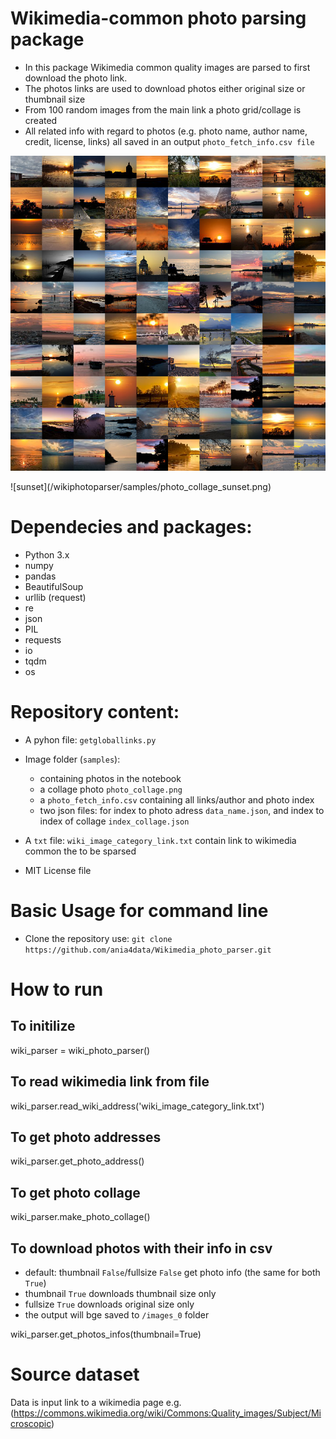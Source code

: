 # Wikimedia-common photo parsing package

- In this package Wikimedia common quality images are parsed to first download the photo link.
- The photos links are used to download photos either original size or thumbnail size
- From 100 random images from the main link a photo grid/collage is created
- All related info with regard to photos (e.g. photo name, author name, credit, license, links) all saved in an output `photo_fetch_info.csv file`

<p align="center"> 
<img src="https://github.com/ania4data/Wikimedia_photo_parser/blob/master/wikiphotoparser/samples/photo_collage_sunset.png">
</p>
![sunset](/wikiphotoparser/samples/photo_collage_sunset.png)


# Dependecies and packages:

- Python 3.x
- numpy
- pandas
- BeautifulSoup
- urllib (request)
- re
- json
- PIL
- requests
- io
- tqdm
- os



# Repository content:

- A pyhon file: `getgloballinks.py`
- Image folder (`samples`):
	- containing photos in the notebook
	- a collage photo `photo_collage.png`
	- a `photo_fetch_info.csv` containing all links/author and photo index
	- two json files: for index to photo adress `data_name.json`, and index to index of collage `index_collage.json`

- A `txt` file: `wiki_image_category_link.txt` contain link to wikimedia common the to be sparsed
- MIT License file


# Basic Usage for command line

- Clone the repository use: `git clone https://github.com/ania4data/Wikimedia_photo_parser.git`

# How to run 

## To initilize

wiki_parser = wiki_photo_parser()

## To read wikimedia link from file

wiki_parser.read_wiki_address('wiki_image_category_link.txt')

## To get photo addresses

wiki_parser.get_photo_address()

## To get photo collage

wiki_parser.make_photo_collage()

## To download photos with their info in csv

- default: thumbnail `False`/fullsize `False` get photo info (the same for both `True`)
- thumbnail `True` downloads thumbnail size only
- fullsize `True` downloads original size only
- the output will bge saved to `/images_0` folder

wiki_parser.get_photos_infos(thumbnail=True)


# Source dataset

Data is input link to a wikimedia page e.g. (https://commons.wikimedia.org/wiki/Commons:Quality_images/Subject/Microscopic)
